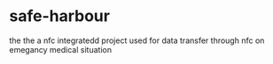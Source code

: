 # safe-harbour
the the a nfc integratedd project used for data transfer through nfc on emegancy medical situation
